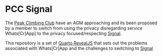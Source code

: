 # PCC Signal

The [Peak Climbing Club][pcc] have an AGM approaching and its been proposed by a member to switch from using
the privacy disregarding service Whats\[Cr\]App] to the privacy focused/respecting [Signal][signal].

This repository is a set of [Quarto RevealJS][quarto-reveal] that sets out the problems associated with Whats[Cr]App and
the challenges to switching to [Signal][signal]

[pcc]: https://peakclimbingclub.co.uk
[quarto-reveal]: https://quarto.org/docs/presentations/revealjs/index.html
[signal]: https://signal.org

